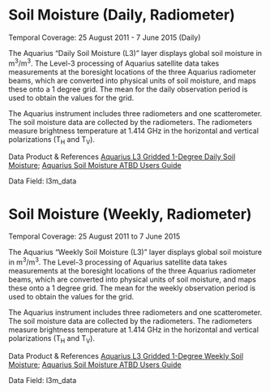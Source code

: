 # Soil Moisture (Daily, Radiometer)
Temporal Coverage: 25 August 2011 - 7 June 2015 (Daily)

The Aquarius “Daily Soil Moisture (L3)” layer displays global soil moisture in m<sup>3</sup>/m<sup>3</sup>.  The Level-3 processing of Aquarius satellite data takes measurements at the boresight locations of the three Aquarius radiometer beams, which are converted into physical units of soil moisture, and maps these onto a 1 degree grid. The mean for the daily observation period is used to obtain the values for the grid.

The Aquarius instrument includes three radiometers and one scatterometer. The soil moisture data are collected by the radiometers. The radiometers measure brightness temperature at 1.414 GHz in the horizontal and vertical polarizations (T<sub>H</sub> and T<sub>V</sub>).


Data Product & References
[Aquarius L3 Gridded 1-Degree Daily Soil Moisture](http://nsidc.org/data/AQ3_DYSM/versions/4); [Aquarius Soil Moisture ATBD Users Guide](http://nsidc.org/data/docs/daac/aquarius/pdfs/Aquarius_VSM_ATBD_UsersGuide.pdf)

Data Field: l3m_data

# Soil Moisture (Weekly, Radiometer)
Temporal Coverage: 25 August 2011 to 7 June 2015

The Aquarius “Weekly Soil Moisture (L3)” layer displays global soil moisture in m<sup>3</sup>/m<sup>3</sup>.  The Level-3 processing of Aquarius satellite data takes measurements at the boresight locations of the three Aquarius radiometer beams, which are converted into physical units of soil moisture, and maps these onto a 1 degree grid. The mean for the weekly observation period is used to obtain the values for the grid.

The Aquarius instrument includes three radiometers and one scatterometer. The soil moisture data are collected by the radiometers. The radiometers measure brightness temperature at 1.414 GHz in the horizontal and vertical polarizations (T<sub>H</sub> and T<sub>V</sub>).

Data Product & References
[Aquarius L3 Gridded 1-Degree Weekly Soil Moisture](http://nsidc.org/data/AQ3_WKSM/versions/4); [Aquarius Soil Moisture ATBD Users Guide](http://nsidc.org/data/docs/daac/aquarius/pdfs/Aquarius_VSM_ATBD_UsersGuide.pdf)

Data Field: l3m_data
